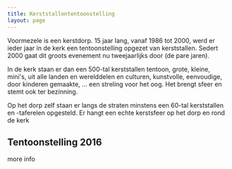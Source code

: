 ```yaml
---
title: Kerststallententoonstelling
layout: page
---
```


Voormezele is een kerstdorp.
15 jaar lang, vanaf 1986 tot 2000, werd er ieder jaar in de kerk een tentoonstelling opgezet van kerststallen.
Sedert 2000 gaat dit groots evenement nu tweejaarlijks door (de pare jaren).

In de kerk staan er dan een 500-tal kerststallen tentoon, grote, kleine, mini's, uit alle landen en werelddelen en culturen, kunstvolle, eenvoudige, door kinderen gemaakte, ... een streling voor het oog. Het brengt sfeer en stemt ook ter bezinning.

Op het dorp zelf staan er langs de straten minstens een 60-tal kerststallen en -taferelen opgesteld.
Er hangt een echte kerstsfeer op het dorp en rond de kerk

## Tentoonstelling 2016

more info